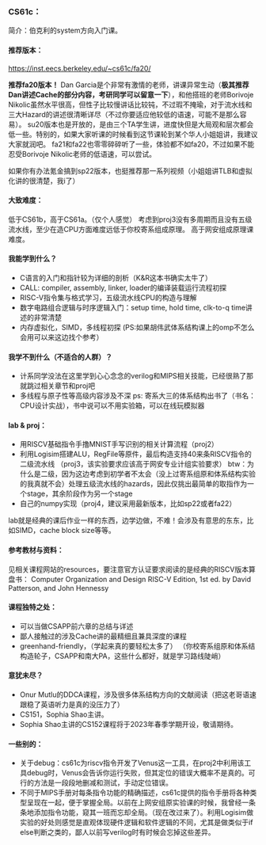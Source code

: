 
### CS61c：
简介：伯克利的system方向入门课。
#### 推荐版本：
https://inst.eecs.berkeley.edu/~cs61c/fa20/

**推荐fa20版本！**
Dan Garcia是个非常有激情的老师，讲课异常生动（**极其推荐Dan讲述Cache的部分内容，考研同学可以留意一下**），和他搭班的老师Borivoje Nikolic虽然水平很高，但性子比较慢讲话比较钝，不过瑕不掩瑜，对于流水线和三大Hazard的讲述很清晰详尽（不过你要适应他较低的语速，可能不是那么容易）。
su20版本也是开放的，是由三个TA学生讲，进度快但是大局观和层次都会低一些。特别的，如果大家听课的时候看到这节课轮到某个华人小姐姐讲，我建议大家就润吧。
fa21和fa22也零零碎碎听了一些，体验都不如fa20，不过如果不能忍受Borivoje Nikolic老师的低语速，可以尝试。

如果你有办法氪金搞到sp22版本，也挺推荐那一系列视频（小姐姐讲TLB和虚拟化讲的很清楚，我i了）
#### 大致难度：
低于CS61b，高于CS61a。（仅个人感觉）
考虑到proj3没有多周期而且没有五级流水线，至少在造CPU方面难度远低于你校寄系组成原理。
高于网安组成原理课难度。
#### 我能学到什么？
- C语言的入门和指针较为详细的剖析（K&R这本书确实太牛了）
- CALL: compiler, assembly, linker, loader的编译装载运行流程初探
- RISC-V指令集与格式学习，五级流水线CPU的构造与理解
- 数字电路组合逻辑与时序逻辑入门：setup time, hold time, clk-to-q time讲述的非常清楚
- 内存虚拟化，SIMD，多线程初探
(PS:如果胡伟武体系结构课上的omp不怎么会用可以来这边找个参考）

#### 我学不到什么（不适合的人群）？
- 计系同学没法在这里学到心心念念的verilog和MIPS相关技能，已经很熟了那就跳过相关章节和proj吧
- 多线程与原子性等高级内容涉及不深
ps: 寄系大三的体系结构出书了（书名：CPU设计实战），书中说可以不用实验箱，可以在线玩模拟器

#### lab & proj：
- 用RISCV基础指令手撸MNIST手写识别的相关计算流程（proj2）
- 利用Logisim搭建ALU，RegFile等原件，最后构造支持40来条RISCV指令的二级流水线
（proj3，该实验要求应该高于网安专业计组实验要求）
btw：为什么是二级，因为这边考虑到初学者不太会（没上过寄系组原和体系结构实验的我真就不会）处理五级流水线的hazards，因此仅挑出最简单的取指作为一个stage，其余阶段作为另一个stage
- 自己的numpy实现（proj4，建议采用最新版本，比如sp22或者fa22）

lab就是经典的课后作业一样的东西，边学边做，不难！会涉及有意思的东东，比如SIMD，cache block size等等。
#### 参考教材与资料：
见相关课程网站的resources，要注意官方认证要求阅读的是经典的RISCV版本算盘书：
Computer Organization and Design RISC-V Edition, 1st ed. by David Patterson, and John Hennessy

#### 课程独特之处：
- 可以当做CSAPP前六章的总结与详述
- 鄙人接触过的涉及Cache讲的最精细且兼具深度的课程
- greenhand-friendly，（学起来真的要轻松太多了）
（你校寄系组原和体系结构造轮子，CSAPP和南大PA，这些什么都好，就是学习路线陡峭）


#### 意犹未尽？
- Onur Mutlu的DDCA课程，涉及很多体系结构方向的文献阅读（把这老哥语速跟稳了英语听力是真的没压力了）
- CS151，Sophia Shao主讲。
- Sophia Shao主讲的CS152课程将于2023年春季学期开设，敬请期待。

#### 一些别的：
- 关于debug：cs61c为riscv指令开发了Venus这一工具，在proj2中利用该工具debug时，Venus会告诉你运行失败，但其定位的错误大概率不是真的。可行的方法是一段段地删减和测试，手动定位错误。
- 不同于MIPS手册对每条指令功能的精确描述，cs61c提供的指令手册将各种类型呈现在一起，便于掌握全局。以前在上网安组原实验课的时候，我曾经一条条地添加指令功能，窥其一班而忘却全局。（现在改过来了）。利用Logisim做实验的好处则感觉是直观体现硬件逻辑和软件逻辑的不同，尤其是做类似于if else判断之类的，鄙人以前写verilog时有时候会忘掉这些差异。
